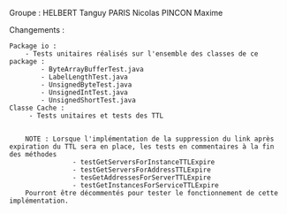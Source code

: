 Groupe : 
	HELBERT Tanguy
	PARIS Nicolas
	PINCON Maxime

Changements : 

	Package io : 
		- Tests unitaires réalisés sur l'ensemble des classes de ce package : 
			- ByteArrayBufferTest.java
			- LabelLengthTest.java
			- UnsignedByteTest.java
			- UnsignedIntTest.java
			- UnsignedShortTest.java
	Classe Cache : 
		 - Tests unitaires et tests des TTL
		
		
		NOTE : Lorsque l'implémentation de la suppression du link après expiration du TTL sera en place, les tests en commentaires à la fin des méthodes 
					- testGetServersForInstanceTTLExpire
					- testGetServersForAddressTTLExpire
					- tesGetAddressesForServerTTLExpire
					- testGetInstancesForServiceTTLExpire
		Pourront être décommentés pour tester le fonctionnement de cette implémentation.